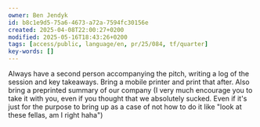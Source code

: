 ```yaml
---
owner: Ben Jendyk
id: b8c1e9d5-75a6-4673-a72a-7594fc30156e
created: 2025-04-08T22:00:27+0200
modified: 2025-05-16T18:43:26+0200
tags: [access/public, language/en, pr/25/084, tf/quarter]
key-words: []
---
```


Always have a second person accompanying the pitch, writing a log of the session and key takeaways. Bring a mobile printer and print that after. Also bring a preprinted summary of our company (I very much encourage you to take it with you, even if you thought that we absolutely sucked. Even if it's just for the purpose to bring up as a case of not how to do it like "look at these fellas, am I right haha")